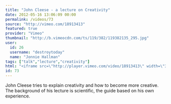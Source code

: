 ```yaml
---
title: "John Cleese - a lecture on Creativity"
date: 2012-05-16 13:06:09 00:00
permalink: /videos/73
source: "http://vimeo.com/18913413"
featured: true
provider: "Vimeo"
thumbnail: "http://b.vimeocdn.com/ts/119/382/119382135_295.jpg"
user:
  id: 26
  username: "destroytoday"
  name: "Jonnie Hallman"
tags: ["talk","lecture","creativity"]
html: "<iframe src=\"http://player.vimeo.com/video/18913413\" width=\"360\" height=\"272\" frameborder=\"0\" webkitallowfullscreen mozallowfullscreen allowfullscreen></iframe>"
id: 73
---
```


John Cleese tries to explain creativity and how to become more creative. The background of his lecture is scientific, the guide based on his own experience.